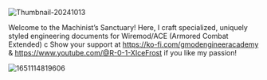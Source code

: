 ![Thumbnail-20241013](https://github.com/user-attachments/assets/1ae7b248-4401-4761-adb4-cec097ffb3aa)

Welcome to the Machinist’s Sanctuary! Here, I craft specialized, uniquely styled engineering documents for Wiremod/ACE (Armored Combat Extended) c
Show your support at https://ko-fi.com/gmodengineeracademy & https://www.youtube.com/@R-0-1-XIceFrost if you like my passion!

![1651114819606](https://github.com/user-attachments/assets/850917d8-0bc1-443b-8f8e-1bfa7ac24fd5)
